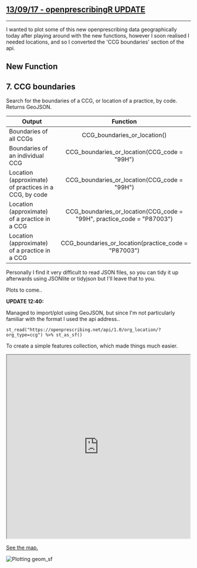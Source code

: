 ## [**13/09/17 - openprescribingR UPDATE**](https://fergustaylor.github.io/blog/post5)
--------------------------------------------------------------------------------------------

I wanted to plot some of this new openprescribing data geographically today after playing around with the new functions, however I soon realised I needed locations, and so I converted the 'CCG boundaries' section of the api.

## New Function

## 7. CCG boundaries
Search for the boundaries of a CCG, or location of a practice, by code. Returns GeoJSON.

| Output                    | Function      |
| --------------------------|:-------------:|
| Boundaries of all CCGs | CCG_boundaries_or_location() |
| Boundaries of an individual CCG | CCG_boundaries_or_location(CCG_code = "99H")|
| Location (approximate) of practices in a CCG, by code | CCG_boundaries_or_location(CCG_code = "99H")|
| Location (approximate) of a practice in a CCG | CCG_boundaries_or_location(CCG_code = "99H", practice_code = "P87003")|
| Location (approximate) of a practice in a CCG | CCG_boundaries_or_location(practice_code = "P87003")|

Personally I find it very difficult to read JSON files, so you can tidy it up afterwards using JSONlite or tidyjson but I'll leave that to you.

Plots to come..

__UPDATE 12:40:__ 

Managed to import/plot using GeoJSON, but since I'm not particularly familiar with the format I used the api address..

`st_read("https://openprescribing.net/api/1.0/org_location/?org_type=ccg") %>%
st_as_sf()`

To create a simple features collection, which made things much easier.

<style>
    iframe {
        width: 500px;
        height: 500px;
    }
</style>
<iframe src="https://fergustaylor.github.io/post5map.html">
</iframe>

[See the map.](https://fergustaylor.github.io/post5map.html)

![Plotting geom_sf](https://fergustaylor.github.io/Rplot4.png)
